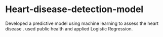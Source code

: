 # Heart-disease-detection-model
 Developed  a predictive model using machine learning to assess the heart disease . used public health and applied Logistic Regression.
